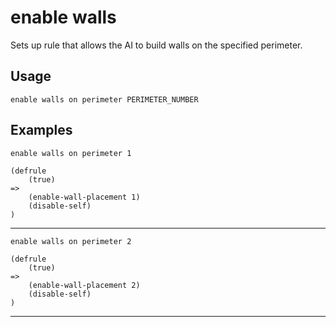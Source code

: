 # enable walls
Sets up rule that allows the AI to build walls on the specified perimeter.
## Usage
```
enable walls on perimeter PERIMETER_NUMBER
```
## Examples
```
enable walls on perimeter 1
```
```
(defrule
    (true)
=>
    (enable-wall-placement 1)
    (disable-self)
)

```
---
```
enable walls on perimeter 2
```
```
(defrule
    (true)
=>
    (enable-wall-placement 2)
    (disable-self)
)

```
---
